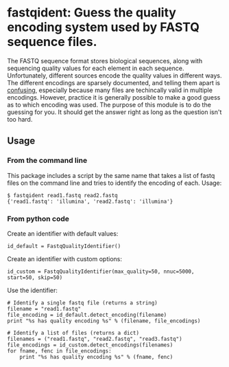 # fastqident: Guess the quality encoding system used by FASTQ sequence files.

The FASTQ sequence format stores biological sequences, along with
sequencing quality values for each element in each sequence.
Unfortunately, different sources encode the quality values in
different ways. The different encodings are sparsely documented, and
telling them apart is
[confusing](http://en.wikipedia.org/wiki/FASTQ_format#Encoding),
especially because many files are techincally valid in multiple
encodings. However, practice it is generally possible to make a good
guess as to which encoding was used. The purpose of this module is to
do the guessing for you. It should get the answer right as long as the
question isn't too hard.

## Usage

### From the command line

This package includes a script by the same name that takes a list of
fastq files on the command line and tries to identify the encoding of
each. Usage:

    $ fastqident read1.fastq read2.fastq
    {'read1.fastq': 'illumina', 'read2.fastq': 'illumina'}

### From python code

Create an identifier with default values:

    id_default = FastqQualityIdentifier()

Create an identifier with custom options:

    id_custom = FastqQualityIdentifier(max_quality=50, nnuc=5000, start=50, skip=50)

Use the identifier:

    # Identify a single fastq file (returns a string)
    filename = "read1.fastq"
    file_encoding = id_default.detect_encoding(filename)
    print "%s has quality encoding %s" % (filename, file_encodings)

    # Identify a list of files (returns a dict)
    filenames = ("read1.fastq", "read2.fastq", "read3.fastq")
    file_encodings = id_custom.detect_encodings(filenames)
    for fname, fenc in file_encodings:
        print "%s has quality encoding %s" % (fname, fenc)

